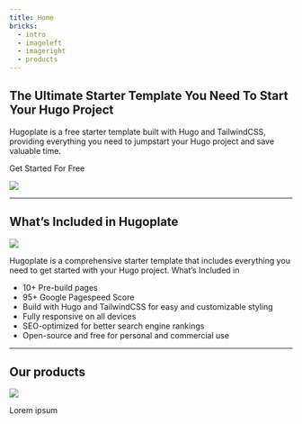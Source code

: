 ```yaml
---
title: Home
bricks:
  - intro
  - imageleft
  - imageright
  - products
---
```


## The Ultimate Starter Template You Need To Start Your Hugo Project

Hugoplate is a free starter template built with Hugo and TailwindCSS, providing everything you need to jumpstart your Hugo project and save valuable time.

Get Started For Free 

![](/uploads/image.jpg)

---

## What’s Included in Hugoplate

![](/uploads/image.jpg)

Hugoplate is a comprehensive starter template that includes everything you need to get started with your Hugo project. What’s Included in 

- 10+ Pre-build pages
- 95+ Google Pagespeed Score
- Build with Hugo and TailwindCSS for easy and customizable styling
- Fully responsive on all devices
- SEO-optimized for better search engine rankings
- Open-source and free for personal and commercial use


---

## Our products

![](/uploads/image.jpg)

Lorem ipsum